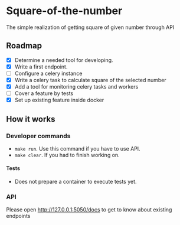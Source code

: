 # Square-of-the-number

The simple realization of getting square of given number through API

## Roadmap

- [x] Determine a needed tool for developing.
- [x] Write a first endpoint.
- [ ] Configure a celery instance
- [x] Write a celery task to calculate square of the selected number
- [x] Add a tool for monitoring celery tasks and workers
- [ ] Cover a feature by tests
- [x] Set up existing feature inside docker

## How it works

### Developer commands

- `make run`. Use this command if you have to use API.
- `make clear`. If you had to finish working on.

#### Tests

- Does not prepare a container to execute tests yet.

### API
Please open http://127.0.0.1:5050/docs to get to know about existing endpoints
